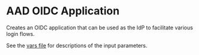 # AAD OIDC Application

Creates an OIDC application that can be used as the IdP to facilitate various login flows.

See the [vars file](./vars.tf) for descriptions of the input parameters.
